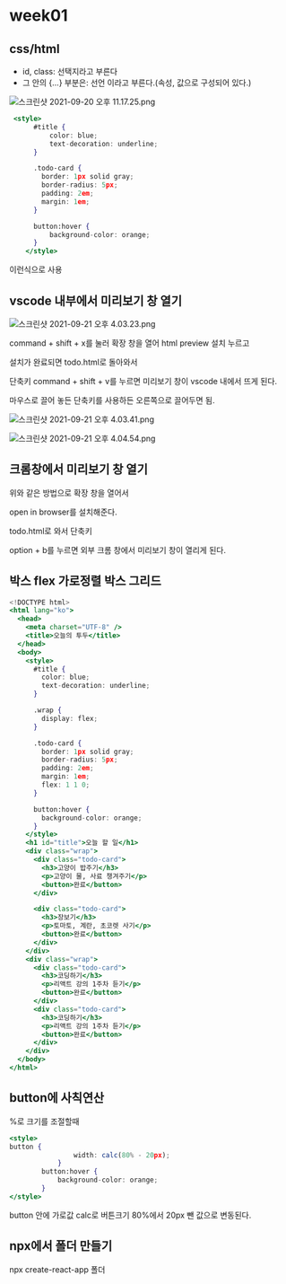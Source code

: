 # week01

## css/html

- id, class: 선택지라고 부른다
- 그 안의 {...} 부분은: 선언 이라고 부른다.(속성, 값으로 구성되어 있다.)

![스크린샷 2021-09-20 오후 11.17.25.png](week01%20fd2c4bfc11544d8b8de0a55687433d57/%E1%84%89%E1%85%B3%E1%84%8F%E1%85%B3%E1%84%85%E1%85%B5%E1%86%AB%E1%84%89%E1%85%A3%E1%86%BA_2021-09-20_%E1%84%8B%E1%85%A9%E1%84%92%E1%85%AE_11.17.25.png)

```jsx
 <style>
      #title {
          color: blue;
          text-decoration: underline;
      }

      .todo-card {
        border: 1px solid gray;
        border-radius: 5px;
        padding: 2em;
        margin: 1em;
      }

      button:hover {
          background-color: orange;
      }
    </style>
```

이런식으로 사용

## vscode 내부에서 미리보기 창 열기

![스크린샷 2021-09-21 오후 4.03.23.png](week01%20fd2c4bfc11544d8b8de0a55687433d57/%E1%84%89%E1%85%B3%E1%84%8F%E1%85%B3%E1%84%85%E1%85%B5%E1%86%AB%E1%84%89%E1%85%A3%E1%86%BA_2021-09-21_%E1%84%8B%E1%85%A9%E1%84%92%E1%85%AE_4.03.23.png)

command + shift + x를 눌러 확장 창을 열어 html preview 설치 누르고

설치가 완료되면 todo.html로 돌아와서

단축키 command + shift + v를 누르면 미리보기 창이 vscode 내에서 뜨게 된다.

마우스로 끌어 놓든 단축키를 사용하든 오른쪽으로 끌어두면 됨.

![스크린샷 2021-09-21 오후 4.03.41.png](week01%20fd2c4bfc11544d8b8de0a55687433d57/%E1%84%89%E1%85%B3%E1%84%8F%E1%85%B3%E1%84%85%E1%85%B5%E1%86%AB%E1%84%89%E1%85%A3%E1%86%BA_2021-09-21_%E1%84%8B%E1%85%A9%E1%84%92%E1%85%AE_4.03.41.png)

![스크린샷 2021-09-21 오후 4.04.54.png](week01%20fd2c4bfc11544d8b8de0a55687433d57/%E1%84%89%E1%85%B3%E1%84%8F%E1%85%B3%E1%84%85%E1%85%B5%E1%86%AB%E1%84%89%E1%85%A3%E1%86%BA_2021-09-21_%E1%84%8B%E1%85%A9%E1%84%92%E1%85%AE_4.04.54.png)

## 크롬창에서 미리보기 창 열기

위와 같은 방법으로 확장 창을 열어서 

open in browser를 설치해준다. 

todo.html로 와서 단축키

option + b를 누르면 외부 크롬 창에서 미리보기 창이 열리게 된다.

## 박스 flex 가로정렬 박스 그리드

```jsx
<!DOCTYPE html>
<html lang="ko">
  <head>
    <meta charset="UTF-8" />
    <title>오늘의 투두</title>
  </head>
  <body>
    <style>
      #title {
        color: blue;
        text-decoration: underline;
      }

      .wrap {
        display: flex;
      }

      .todo-card {
        border: 1px solid gray;
        border-radius: 5px;
        padding: 2em;
        margin: 1em;
        flex: 1 1 0;
      }

      button:hover {
        background-color: orange;
      }
    </style>
    <h1 id="title">오늘 할 일</h1>
    <div class="wrap">
      <div class="todo-card">
        <h3>고양이 밥주기</h3>
        <p>고양이 물, 사료 챙겨주기</p>
        <button>완료</button>
      </div>

      <div class="todo-card">
        <h3>장보기</h3>
        <p>토마토, 계란, 초코렛 사기</p>
        <button>완료</button>
      </div>
    </div>
    <div class="wrap">
      <div class="todo-card">
        <h3>코딩하기</h3>
        <p>리액트 강의 1주차 듣기</p>
        <button>완료</button>
      </div>
      <div class="todo-card">
        <h3>코딩하기</h3>
        <p>리액트 강의 1주차 듣기</p>
        <button>완료</button>
      </div>
    </div>
  </body>
</html>
```

## button에 사칙연산

%로 크기를 조절할때

```jsx
<style>
button {
                width: calc(80% - 20px);
            }
        button:hover {
            background-color: orange;
        }
</style>
```

button 안에 가로값 calc로 버튼크기 80%에서 20px  뺀 값으로 변동된다.

## npx에서 폴더 만들기

npx create-react-app 폴더

##